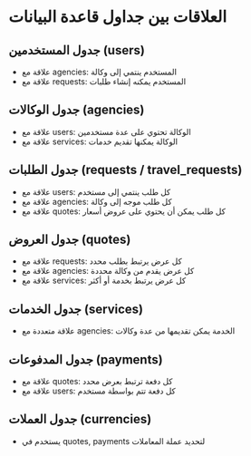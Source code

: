 # العلاقات بين جداول قاعدة البيانات

## جدول المستخدمين (users)
- علاقة مع agencies: المستخدم ينتمي إلى وكالة
- علاقة مع requests: المستخدم يمكنه إنشاء طلبات

## جدول الوكالات (agencies)
- علاقة مع users: الوكالة تحتوي على عدة مستخدمين
- علاقة مع services: الوكالة يمكنها تقديم خدمات

## جدول الطلبات (requests / travel_requests)
- علاقة مع users: كل طلب ينتمي إلى مستخدم
- علاقة مع agencies: كل طلب موجه إلى وكالة
- علاقة مع quotes: كل طلب يمكن أن يحتوي على عروض أسعار

## جدول العروض (quotes)
- علاقة مع requests: كل عرض يرتبط بطلب محدد
- علاقة مع agencies: كل عرض يقدم من وكالة محددة
- علاقة مع services: كل عرض يرتبط بخدمة أو أكثر

## جدول الخدمات (services)
- علاقة متعددة مع agencies: الخدمة يمكن تقديمها من عدة وكالات

## جدول المدفوعات (payments)
- علاقة مع quotes: كل دفعة ترتبط بعرض محدد
- علاقة مع users: كل دفعة تتم بواسطة مستخدم

## جدول العملات (currencies)
- يستخدم في quotes, payments لتحديد عملة المعاملات

